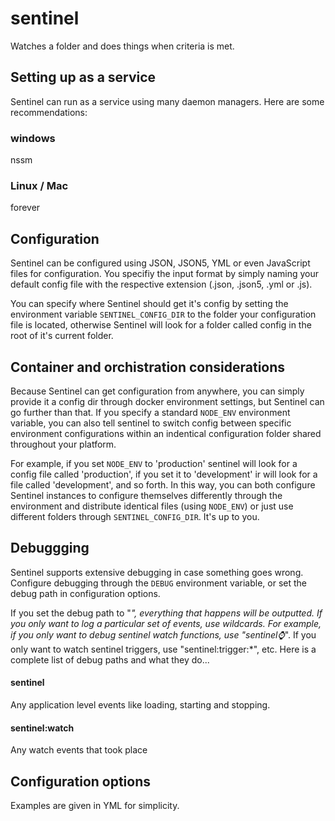 # sentinel
Watches a folder and does things when criteria is met.

## Setting up as a service

Sentinel can run as a service using many daemon managers. Here are some recommendations:

### windows
nssm

### Linux / Mac
forever

## Configuration
Sentinel can be configured using JSON, JSON5, YML or even JavaScript files for configuration.
You specifiy the input format by simply naming your default config file with the respective
extension (.json, .json5, .yml or .js).

You can specify where Sentinel should get it's config by setting the environment variable
```SENTINEL_CONFIG_DIR``` to the folder your configuration file is located, otherwise Sentinel will
look for a folder called config in the root of it's current folder.

## Container and orchistration considerations
Because Sentinel can get configuration from anywhere, you can simply provide it a config dir through
docker environment settings, but Sentinel can go further than that.  If you specify a standard 
```NODE_ENV``` environment variable, you can also tell sentinel to switch config between specific
environment configurations within an indentical configuration folder shared throughout your
platform.

For example, if you set ```NODE_ENV``` to 'production' sentinel will look for a config file called
'production', if you set it to 'development' ir will look for a file called 'development', and so
forth.  In this way, you can both configure Sentinel instances to configure themselves differently
through the environment and distribute identical files (using ```NODE_ENV```) or just use different
folders through ```SENTINEL_CONFIG_DIR```.  It's up to you.

## Debuggging
Sentinel supports extensive debugging in case something goes wrong.  Configure debugging through
the ```DEBUG``` environment variable, or set the debug path in configuration options.

If you set the debug path to "*", everything that happens will be outputted.  If you only want to
log a particular set of events, use wildcards.  For example, if you only want to debug sentinel
watch functions, use "sentinel:watch:*".  If you only want to watch sentinel triggers, use
"sentinel:trigger:*", etc. Here is a complete list of debug paths and what they do...

#### sentinel
Any application level events like loading, starting and stopping.

#### sentinel:watch
Any watch events that took place

## Configuration options

Examples are given in YML for simplicity.

